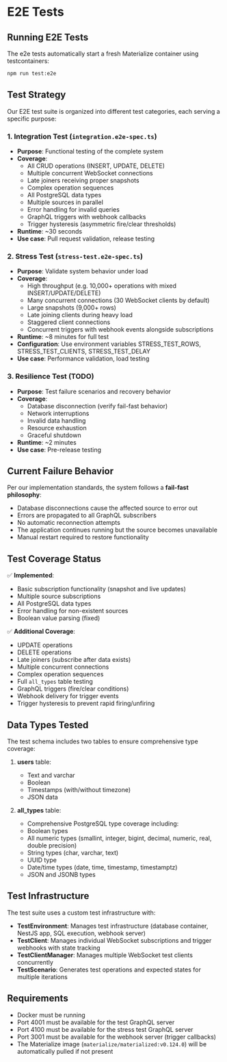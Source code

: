 # E2E Tests

## Running E2E Tests

The e2e tests automatically start a fresh Materialize container using testcontainers:

```bash
npm run test:e2e
```

## Test Strategy

Our E2E test suite is organized into different test categories, each serving a specific purpose:

### 1. **Integration Test** (`integration.e2e-spec.ts`)
- **Purpose**: Functional testing of the complete system
- **Coverage**:
  - All CRUD operations (INSERT, UPDATE, DELETE)
  - Multiple concurrent WebSocket connections
  - Late joiners receiving proper snapshots
  - Complex operation sequences
  - All PostgreSQL data types
  - Multiple sources in parallel
  - Error handling for invalid queries
  - GraphQL triggers with webhook callbacks
  - Trigger hysteresis (asymmetric fire/clear thresholds)
- **Runtime**: ~30 seconds
- **Use case**: Pull request validation, release testing

### 2. **Stress Test** (`stress-test.e2e-spec.ts`)
- **Purpose**: Validate system behavior under load
- **Coverage**:
  - High throughput (e.g. 10,000+ operations with mixed INSERT/UPDATE/DELETE)
  - Many concurrent connections (30 WebSocket clients by default)
  - Large snapshots (9,000+ rows)
  - Late joining clients during heavy load
  - Staggered client connections
  - Concurrent triggers with webhook events alongside subscriptions
- **Runtime**: ~8 minutes for full test
- **Configuration**: Use environment variables STRESS_TEST_ROWS, STRESS_TEST_CLIENTS, STRESS_TEST_DELAY
- **Use case**: Performance validation, load testing

### 3. **Resilience Test** (TODO)
- **Purpose**: Test failure scenarios and recovery behavior
- **Coverage**:
  - Database disconnection (verify fail-fast behavior)
  - Network interruptions
  - Invalid data handling
  - Resource exhaustion
  - Graceful shutdown
- **Runtime**: ~2 minutes
- **Use case**: Pre-release testing


## Current Failure Behavior

Per our implementation standards, the system follows a **fail-fast philosophy**:
- Database disconnections cause the affected source to error out
- Errors are propagated to all GraphQL subscribers
- No automatic reconnection attempts
- The application continues running but the source becomes unavailable
- Manual restart required to restore functionality

## Test Coverage Status

✅ **Implemented**:
- Basic subscription functionality (snapshot and live updates)
- Multiple source subscriptions
- All PostgreSQL data types
- Error handling for non-existent sources
- Boolean value parsing (fixed)

✅ **Additional Coverage**:
- UPDATE operations
- DELETE operations
- Late joiners (subscribe after data exists)
- Multiple concurrent connections
- Complex operation sequences
- Full `all_types` table testing
- GraphQL triggers (fire/clear conditions)
- Webhook delivery for trigger events
- Trigger hysteresis to prevent rapid firing/unfiring

## Data Types Tested

The test schema includes two tables to ensure comprehensive type coverage:

1. **users** table:
   - Text and varchar
   - Boolean
   - Timestamps (with/without timezone)
   - JSON data

2. **all_types** table:
   - Comprehensive PostgreSQL type coverage including:
   - Boolean types
   - All numeric types (smallint, integer, bigint, decimal, numeric, real, double precision)
   - String types (char, varchar, text)
   - UUID type
   - Date/time types (date, time, timestamp, timestamptz)
   - JSON and JSONB types

## Test Infrastructure

The test suite uses a custom test infrastructure with:
- **TestEnvironment**: Manages test infrastructure (database container, NestJS app, SQL execution, webhook server)
- **TestClient**: Manages individual WebSocket subscriptions and trigger webhooks with state tracking
- **TestClientManager**: Manages multiple WebSocket test clients concurrently
- **TestScenario**: Generates test operations and expected states for multiple iterations

## Requirements

- Docker must be running
- Port 4001 must be available for the test GraphQL server  
- Port 4100 must be available for the stress test GraphQL server
- Port 3001 must be available for the webhook server (trigger callbacks)
- The Materialize image (`materialize/materialized:v0.124.0`) will be automatically pulled if not present